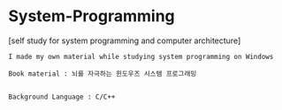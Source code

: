 # System-Programming

[self study for system programming and computer architecture]

```
I made my own material while studying system programming on Windows

Book material : 뇌를 자극하는 윈도우즈 시스템 프로그래밍


Background Language : C/C++
```
